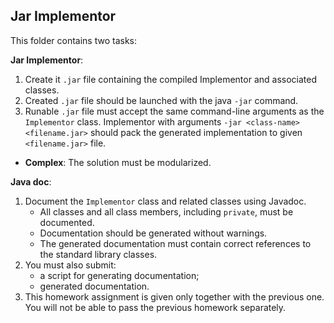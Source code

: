 ## Jar Implementor

This folder contains two tasks:

**Jar Implementor**: 

1. Create it `.jar` file containing the compiled Implementor and associated classes.
2. Created  `.jar` file should be launched with the java `-jar` command.
3. Runable `.jar` file must accept the same command-line arguments as the `Implementor` class.
Implementor with arguments `-jar <class-name> <filename.jar>` should pack the generated implementation to given `<filename.jar>` file.
* **Complex**: The solution must be modularized.

**Java doc**:

1. Document the `Implementor` class and related classes using Javadoc.
    - All classes and all class members, including `private`, must be documented.
    - Documentation should be generated without warnings.
    - The generated documentation must contain correct references to the standard library classes.
2. You must also submit:
    - a script for generating documentation;
    - generated documentation.
3. This homework assignment is given only together with the previous one. You will not be able to pass the previous homework separately.
